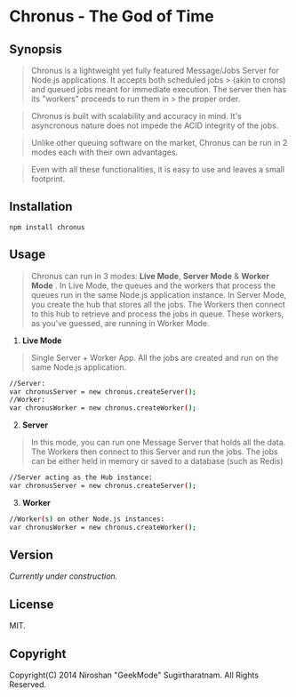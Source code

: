 Chronus - The God of Time
============

Synopsis
---------
> Chronus is a lightweight yet fully featured Message/Jobs Server for Node.js applications. It accepts both scheduled jobs > (akin to crons) and queued jobs meant for immediate execution. The server then has its "workers" proceeds to run them in > the proper order.

> Chronus is built with scalability and accuracy in mind. It's asyncronous nature does not impede the ACID integrity of the jobs. 

> Unlike other queuing software on the market, Chronus can be run in 2 modes each with their own advantages.

> Even with all these functionalities, it is easy to use and leaves a small footprint. 

Installation
------------
`npm install chronus`

Usage
------------
> Chronus can run in 3 modes: **Live Mode**,  **Server Mode**  &  **Worker Mode** . In Live Mode, the queues and the workers that process the queues run in the same Node.js application instance. In Server Mode, you create the hub that stores all the jobs. The Workers then connect to this hub to retrieve and process the jobs in queue. These workers, as you've guessed, are running in Worker Mode.


1. **Live Mode**
> Single Server + Worker App. All the jobs are created and run on the same Node.js application.
```sh
//Server: 
var chronusServer = new chronus.createServer();
//Worker:
var chronusWorker = new chronus.createWorker();
```
2. **Server**
> In this mode, you can run one Message Server that holds all 
> the data. The Workers then connect to this Server and 
> run the jobs. The jobs can be either held in memory or saved to a database (such as Redis)
```sh
//Server acting as the Hub instance: 
var chronusServer = new chronus.createServer();
```
3. **Worker**
```sh
//Worker(s) on other Node.js instances:
var chronusWorker = new chronus.createWorker();
```

Version
-------
*Currently under construction.*

License
-------
MIT.

Copyright
---------
Copyright(C) 2014 Niroshan "GeekMode" Sugirtharatnam. All Rights Reserved.
